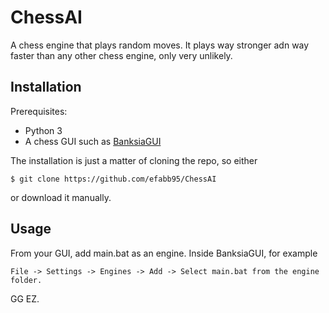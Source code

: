 # ChessAI

A chess engine that plays random moves. It plays way stronger adn way faster than any other chess engine, only very unlikely.

## Installation
Prerequisites:
- Python 3
- A chess GUI such as [BanksiaGUI](https://banksiagui.com/)

The installation is just a matter of cloning the repo, so either
```
$ git clone https://github.com/efabb95/ChessAI
```
or download it manually.

## Usage
From your GUI, add main.bat as an engine. Inside BanksiaGUI, for example
```
File -> Settings -> Engines -> Add -> Select main.bat from the engine folder.
```

GG EZ.
